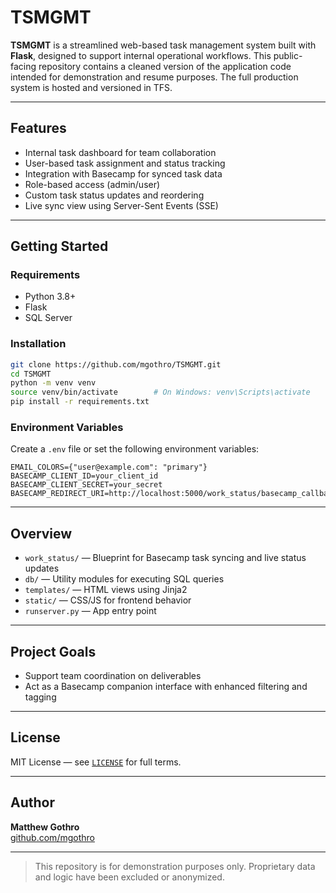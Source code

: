 # TSMGMT

**TSMGMT** is a streamlined web-based task management system built with **Flask**, designed to support internal operational workflows. This public-facing repository contains a cleaned version of the application code intended for demonstration and resume purposes. The full production system is hosted and versioned in TFS.

---

## Features

- Internal task dashboard for team collaboration
- User-based task assignment and status tracking
- Integration with Basecamp for synced task data
- Role-based access (admin/user)
- Custom task status updates and reordering
- Live sync view using Server-Sent Events (SSE)

---

## Getting Started

### Requirements
- Python 3.8+
- Flask
- SQL Server

### Installation

```bash
git clone https://github.com/mgothro/TSMGMT.git
cd TSMGMT
python -m venv venv
source venv/bin/activate        # On Windows: venv\Scripts\activate
pip install -r requirements.txt
```

### Environment Variables
Create a `.env` file or set the following environment variables:

```
EMAIL_COLORS={"user@example.com": "primary"}
BASECAMP_CLIENT_ID=your_client_id
BASECAMP_CLIENT_SECRET=your_secret
BASECAMP_REDIRECT_URI=http://localhost:5000/work_status/basecamp_callback
```

---

## Overview

- `work_status/` — Blueprint for Basecamp task syncing and live status updates
- `db/` — Utility modules for executing SQL queries
- `templates/` — HTML views using Jinja2
- `static/` — CSS/JS for frontend behavior
- `runserver.py` — App entry point

---

## Project Goals

- Support team coordination on deliverables
- Act as a Basecamp companion interface with enhanced filtering and tagging

---

## License

MIT License — see [`LICENSE`](LICENSE) for full terms.

---

## Author
**Matthew Gothro**  
[github.com/mgothro](https://github.com/mgothro)

---

> This repository is for demonstration purposes only. Proprietary data and logic have been excluded or anonymized.
